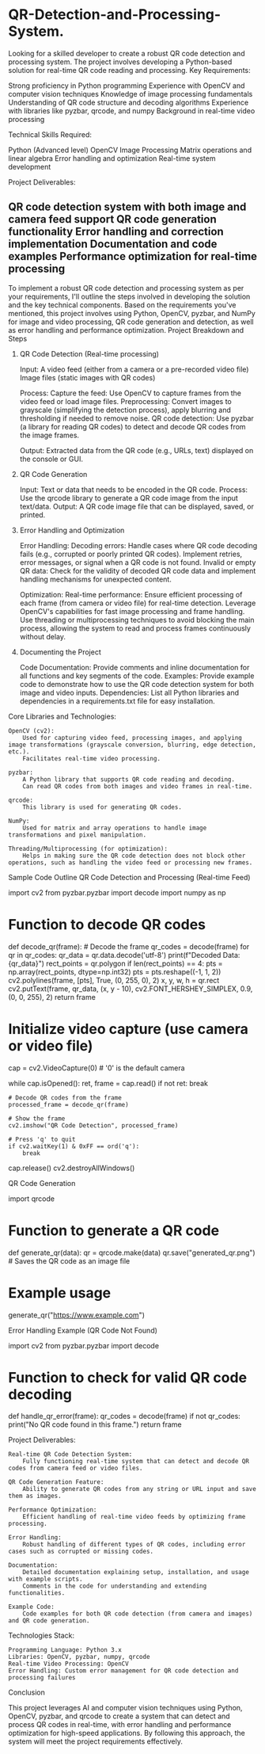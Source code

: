# QR-Detection-and-Processing-System.
Looking for a skilled developer to create a robust QR code detection and processing system. The project involves developing a Python-based solution for real-time QR code reading and processing.
Key Requirements:

Strong proficiency in Python programming
Experience with OpenCV and computer vision techniques
Knowledge of image processing fundamentals
Understanding of QR code structure and decoding algorithms
Experience with libraries like pyzbar, qrcode, and numpy
Background in real-time video processing

Technical Skills Required:

Python (Advanced level)
OpenCV
Image Processing
Matrix operations and linear algebra
Error handling and optimization
Real-time system development

Project Deliverables:

QR code detection system with both image and camera feed support
QR code generation functionality
Error handling and correction implementation
Documentation and code examples
Performance optimization for real-time processing
---------
To implement a robust QR code detection and processing system as per your requirements, I'll outline the steps involved in developing the solution and the key technical components. Based on the requirements you've mentioned, this project involves using Python, OpenCV, pyzbar, and NumPy for image and video processing, QR code generation and detection, as well as error handling and performance optimization.
Project Breakdown and Steps
1. QR Code Detection (Real-time processing)

    Input:
        A video feed (either from a camera or a pre-recorded video file)
        Image files (static images with QR codes)

    Process:
        Capture the feed: Use OpenCV to capture frames from the video feed or load image files.
        Preprocessing: Convert images to grayscale (simplifying the detection process), apply blurring and thresholding if needed to remove noise.
        QR code detection: Use pyzbar (a library for reading QR codes) to detect and decode QR codes from the image frames.

    Output:
        Extracted data from the QR code (e.g., URLs, text) displayed on the console or GUI.

2. QR Code Generation

    Input:
        Text or data that needs to be encoded in the QR code.
    Process:
        Use the qrcode library to generate a QR code image from the input text/data.
    Output:
        A QR code image file that can be displayed, saved, or printed.

3. Error Handling and Optimization

    Error Handling:
        Decoding errors: Handle cases where QR code decoding fails (e.g., corrupted or poorly printed QR codes). Implement retries, error messages, or signal when a QR code is not found.
        Invalid or empty QR data: Check for the validity of decoded QR code data and implement handling mechanisms for unexpected content.

    Optimization:
        Real-time performance: Ensure efficient processing of each frame (from camera or video file) for real-time detection. Leverage OpenCV's capabilities for fast image processing and frame handling.
        Use threading or multiprocessing techniques to avoid blocking the main process, allowing the system to read and process frames continuously without delay.

4. Documenting the Project

    Code Documentation: Provide comments and inline documentation for all functions and key segments of the code.
    Examples: Provide example code to demonstrate how to use the QR code detection system for both image and video inputs.
    Dependencies: List all Python libraries and dependencies in a requirements.txt file for easy installation.

Core Libraries and Technologies:

    OpenCV (cv2):
        Used for capturing video feed, processing images, and applying image transformations (grayscale conversion, blurring, edge detection, etc.).
        Facilitates real-time video processing.

    pyzbar:
        A Python library that supports QR code reading and decoding.
        Can read QR codes from both images and video frames in real-time.

    qrcode:
        This library is used for generating QR codes.

    NumPy:
        Used for matrix and array operations to handle image transformations and pixel manipulation.

    Threading/Multiprocessing (for optimization):
        Helps in making sure the QR code detection does not block other operations, such as handling the video feed or processing new frames.

Sample Code Outline
QR Code Detection and Processing (Real-time Feed)

import cv2
from pyzbar.pyzbar import decode
import numpy as np

# Function to decode QR codes
def decode_qr(frame):
    # Decode the frame
    qr_codes = decode(frame)
    for qr in qr_codes:
        qr_data = qr.data.decode('utf-8')
        print(f"Decoded Data: {qr_data}")
        rect_points = qr.polygon
        if len(rect_points) == 4:
            pts = np.array(rect_points, dtype=np.int32)
            pts = pts.reshape((-1, 1, 2))
            cv2.polylines(frame, [pts], True, (0, 255, 0), 2)
            x, y, w, h = qr.rect
            cv2.putText(frame, qr_data, (x, y - 10), cv2.FONT_HERSHEY_SIMPLEX, 0.9, (0, 0, 255), 2)
    return frame

# Initialize video capture (use camera or video file)
cap = cv2.VideoCapture(0)  # '0' is the default camera

while cap.isOpened():
    ret, frame = cap.read()
    if not ret:
        break

    # Decode QR codes from the frame
    processed_frame = decode_qr(frame)

    # Show the frame
    cv2.imshow("QR Code Detection", processed_frame)

    # Press 'q' to quit
    if cv2.waitKey(1) & 0xFF == ord('q'):
        break

cap.release()
cv2.destroyAllWindows()

QR Code Generation

import qrcode

# Function to generate a QR code
def generate_qr(data):
    qr = qrcode.make(data)
    qr.save("generated_qr.png")  # Saves the QR code as an image file

# Example usage
generate_qr("https://www.example.com")

Error Handling Example (QR Code Not Found)

import cv2
from pyzbar.pyzbar import decode

# Function to check for valid QR code decoding
def handle_qr_error(frame):
    qr_codes = decode(frame)
    if not qr_codes:
        print("No QR code found in this frame.")
    return frame

Project Deliverables:

    Real-time QR Code Detection System:
        Fully functioning real-time system that can detect and decode QR codes from camera feed or video files.

    QR Code Generation Feature:
        Ability to generate QR codes from any string or URL input and save them as images.

    Performance Optimization:
        Efficient handling of real-time video feeds by optimizing frame processing.

    Error Handling:
        Robust handling of different types of QR codes, including error cases such as corrupted or missing codes.

    Documentation:
        Detailed documentation explaining setup, installation, and usage with example scripts.
        Comments in the code for understanding and extending functionalities.

    Example Code:
        Code examples for both QR code detection (from camera and images) and QR code generation.

Technologies Stack:

    Programming Language: Python 3.x
    Libraries: OpenCV, pyzbar, numpy, qrcode
    Real-time Video Processing: OpenCV
    Error Handling: Custom error management for QR code detection and processing failures

Conclusion

This project leverages AI and computer vision techniques using Python, OpenCV, pyzbar, and qrcode to create a system that can detect and process QR codes in real-time, with error handling and performance optimization for high-speed applications. By following this approach, the system will meet the project requirements effectively.
